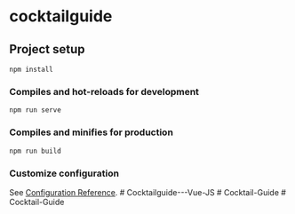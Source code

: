 # cocktailguide

## Project setup
```
npm install
```

### Compiles and hot-reloads for development
```
npm run serve
```

### Compiles and minifies for production
```
npm run build
```

### Customize configuration
See [Configuration Reference](https://cli.vuejs.org/config/).
#   C o c k t a i l g u i d e - - - V u e - J S  
 #   C o c k t a i l - G u i d e  
 #   C o c k t a i l - G u i d e  
 